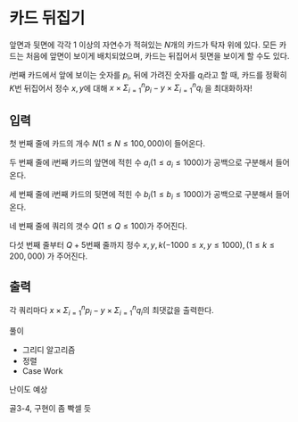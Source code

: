 # 카드 뒤집기

앞면과 뒷면에 각각 $1$ 이상의 자연수가 적혀있는 $N$개의 카드가 탁자 위에 있다. 모든 카드는 처음에 앞면이 보이게 배치되었으며, 카드는 뒤집어서 뒷면을 보이게 할 수도 있다.

$i$번째 카드에서 앞에 보이는 숫자를 $p_i$, 뒤에 가려진 숫자를 $q_i$라고 할 때, 카드를 정확히 $K$번 뒤집어서 정수 $x, y$에 대해   $x \times \Sigma_{i = 1}^{n} p_i - y \times \Sigma_{i=1}^{n}q_i$ 을 최대화하자!

## 입력

첫 번째 줄에 카드의 개수 $N(1 ≤ N ≤ 100,000)$이 들어온다.

두 번째 줄에 i번째 카드의 앞면에 적힌 수 $a_i(1 ≤ a_i ≤ 1000)$가 공백으로 구분해서 들어온다.

세 번째 줄에 i번째 카드의 뒷면에 적힌 수 $b_i(1 ≤ b_i ≤ 1000)$가 공백으로 구분해서 들어온다.

네 번째 줄에 쿼리의 갯수 $Q(1 ≤ Q ≤ 100)$가 주어진다.

다섯 번째 줄부터 $Q + 5$번째 줄까지 정수 $x, y, k(-1000 ≤ x, y ≤ 1000), (1 ≤ k ≤ 200,000)$ 가 주어진다.

## 출력

각 쿼리마다 $x \times \Sigma_{i = 1}^{n} p_i - y \times \Sigma_{i=1}^{n}q_i$의 최댓값을 출력한다.

풀이

- 그리디 알고리즘
- 정렬
- Case Work

난이도 예상

골3-4, 구현이 좀 빡셀 듯
